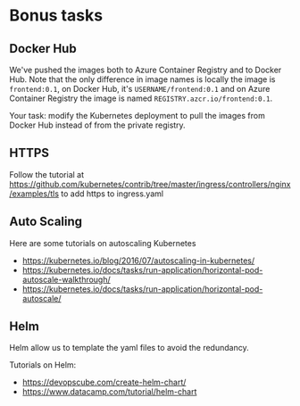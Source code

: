 Bonus tasks
===========

Docker Hub
----------

We've pushed the images both to Azure Container Registry and to Docker Hub.  Note that the only difference in image names is locally the image is `frontend:0.1`, on Docker Hub, it's `USERNAME/frontend:0.1` and on Azure Container Registry the image is named `REGISTRY.azcr.io/frontend:0.1`.

Your task: modify the Kubernetes deployment to pull the images from Docker Hub instead of from the private registry.


HTTPS
-----

Follow the tutorial at https://github.com/kubernetes/contrib/tree/master/ingress/controllers/nginx/examples/tls to add https to ingress.yaml


Auto Scaling
------------

Here are some tutorials on autoscaling Kubernetes

- https://kubernetes.io/blog/2016/07/autoscaling-in-kubernetes/
- https://kubernetes.io/docs/tasks/run-application/horizontal-pod-autoscale-walkthrough/
- https://kubernetes.io/docs/tasks/run-application/horizontal-pod-autoscale/


Helm
----

Helm allow us to template the yaml files to avoid the redundancy.

Tutorials on Helm:

- https://devopscube.com/create-helm-chart/
- https://www.datacamp.com/tutorial/helm-chart
